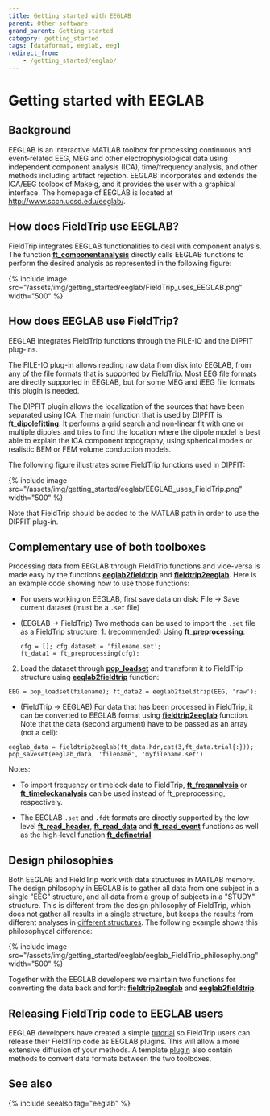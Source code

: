 ```yaml
---
title: Getting started with EEGLAB
parent: Other software
grand_parent: Getting started
category: getting_started
tags: [dataformat, eeglab, eeg]
redirect_from:
    - /getting_started/eeglab/
---
```


# Getting started with EEGLAB

## Background

EEGLAB is an interactive MATLAB toolbox for processing continuous and event-related EEG, MEG and other electrophysiological data using independent component analysis (ICA), time/frequency analysis, and other methods including artifact rejection. EEGLAB incorporates and extends the ICA/EEG toolbox of Makeig, and it provides the user with a graphical interface. The homepage of EEGLAB is located at <http://www.sccn.ucsd.edu/eeglab/>.

## How does FieldTrip use EEGLAB?

FieldTrip integrates EEGLAB functionalities to deal with component analysis. The function **[ft_componentanalysis](/reference/ft_componentanalysis)** directly calls EEGLAB functions to perform the desired analysis as represented in the following figure:

{% include image src="/assets/img/getting_started/eeglab/FieldTrip_uses_EEGLAB.png" width="500" %}

## How does EEGLAB use FieldTrip?

EEGLAB integrates FieldTrip functions through the FILE-IO and the DIPFIT plug-ins.

The FILE-IO plug-in allows reading raw data from disk into EEGLAB, from any of the file formats that is supported by FieldTrip. Most EEG file formats are directly supported in EEGLAB, but for some MEG and iEEG file formats this plugin is needed.

The DIPFIT plugin allows the localization of the sources that have been separated using ICA. The main function that is used by DIPFIT is **[ft_dipolefitting](/reference/ft_dipolefitting)**. It performs a grid search and non-linear fit with one or multiple dipoles and tries to find the location where the dipole model is best able to explain the ICA component topography, using spherical models or realistic BEM or FEM volume conduction models.

The following figure illustrates some FieldTrip functions used in DIPFIT:

{% include image src="/assets/img/getting_started/eeglab/EEGLAB_uses_FieldTrip.png" width="500" %}

Note that FieldTrip should be added to the MATLAB path in order to use the DIPFIT plug-in.

## Complementary use of both toolboxes

Processing data from EEGLAB through FieldTrip functions and vice-versa is made easy by the functions **[eeglab2fieldtrip](/reference/external/eeglab/eeglab2fieldtrip)** and **[fieldtrip2eeglab](/reference/external/eeglab/fieldtrip2eeglab)**.
Here is an example code showing how to use those functions:

- For users working on EEGLAB, first save data on disk: File → Save current dataset (must be a `.set` file)

- (EEGLAB -> FieldTrip) Two methods can be used to import the `.set` file as a FieldTrip structure: 1. (recommended) Using **[ft_preprocessing](/reference/ft_preprocessing)**:
  ```
  cfg = []; cfg.dataset = 'filename.set'; 
  ft_data1 = ft_preprocessing(cfg);
  ```
  
2. Load the dataset through **[pop_loadset](https://sccn.ucsd.edu/~arno/eeglab/auto/pop_loadset.html)** and transform it to FieldTrip structure using **[eeglab2fieldtrip](/reference/external/eeglab/eeglab2fieldtrip)** function:
  ```
  EEG = pop_loadset(filename); ft_data2 = eeglab2fieldtrip(EEG, 'raw');
  ```

- (FieldTrip -> EEGLAB) For data that has been processed in FieldTrip, it can be converted to EEGLAB format using **[fieldtrip2eeglab](/reference/external/eeglab/fieldtrip2eeglab)** function. Note that the data (second argument) have to be passed as an array (not a cell):

```
eeglab_data = fieldtrip2eeglab(ft_data.hdr,cat(3,ft_data.trial{:}));
pop_saveset(eeglab_data, 'filename', 'myfilename.set')
```

Notes:

- To import frequency or timelock data to FieldTrip, **[ft_freqanalysis](/reference/ft_freqanalysis)** or **[ft_timelockanalysis](/reference/ft_timelockanalysis)** can be used instead of ft_preprocessing, respectively.

- The EEGLAB `.set` and `.fdt` formats are directly supported by the low-level **[ft_read_header](/reference/fileio/ft_read_header)**, **[ft_read_data](/reference/fileio/ft_read_data)** and **[ft_read_event](/reference/fileio/ft_read_event)** functions as well as the high-level function **[ft_definetrial](/reference/ft_definetrial)**.

## Design philosophies

Both EEGLAB and FieldTrip work with data structures in MATLAB memory. The design philosophy in EEGLAB is to gather all data from one subject in a single "EEG" structure, and all data from a group of subjects in a "STUDY" structure. This is different from the design philosophy of FieldTrip, which does not gather all results in a single structure, but keeps the results from different analyses in [different structures](/faq/how_are_the_various_data_structures_defined). The following example shows this philosophycal difference:

{% include image src="/assets/img/getting_started/eeglab/eeglab_FieldTrip_philosophy.png" width="500" %}

Together with the EEGLAB developers we maintain two functions for converting the data back and forth: **[fieldtrip2eeglab](/reference/external/eeglab/fieldtrip2eeglab)** and **[eeglab2fieldtrip](/reference/external/eeglab/eeglab2fieldtrip)**.

## Releasing FieldTrip code to EEGLAB users

EEGLAB developers have created a simple [tutorial](https://eeglab.org/others/EEGLAB_and_FieldTrip.html#wrap-up-your-fieldtrip-scripts-into-eeglab-plugin-menu-items) so FieldTrip users can release their FieldTrip code as EEGLAB plugins. This will allow a more extensive diffusion of your methods. A template [plugin](https://github.com/sccn/erpsource) also contain methods to convert data formats between the two toolboxes.

## See also

{% include seealso tag="eeglab" %}